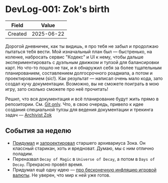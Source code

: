 # DevLog-001: Zok's birth

| Field   | Value      |
| ------- | ---------- |
| Created | 2025-06-22 |

Дорогой дневничек, как ты видишь, я про тебя не забыл и продолжаю пытаться тебя вести. Мой изначальный план был — быстренько, на коленке, набросать сервис "Кодекс" и UI к нему, чтобы дальше экспериментировать с дуэльным движком и тулзой для балансировки карт. Но что-то пошло не так, и я обнаружил себя за более тщательным планированием, составлением долгосрочного роадмапа, а потом и проектированием (sic!). Как результат — написал очень мало кода, зато создал кучу документации. Возможно, вы не сможете поиграть в мою игру, зато сколько сможете про неё прочитать!

Решил, что вся документация и всё планирование будут жить прямо в репозитории. См. [Git only](../adr/ADR-003_git-only.md). Что, в свою очередь, привело к идее создания специальной тулзы для ведения документации и трекинга задач — [Archivist Zok](../ideas/Idea-001_archivist-zok.md)

## События за неделю

- [Придумал](../ideas/Idea-001_archivist-zok.md) и [запроектировал](../design/Design-001_the-inner-world-of-zok.md) старшего архивариуса Зока. Он классный старикан, хоть и вредноват. Думаю, мы с ним отлично поладим.
- Переназвал `Decay of Magic` в `Universe of Decay`, а потом в `Days of Decay`. Прекрасно провёл время.
- Придумал ещё одну идею — [про бесконечную инфляцию игровой валюты](../ideas/Idea-002_unstable-coin.md). Не уверен, что мир к ней уже готов.
